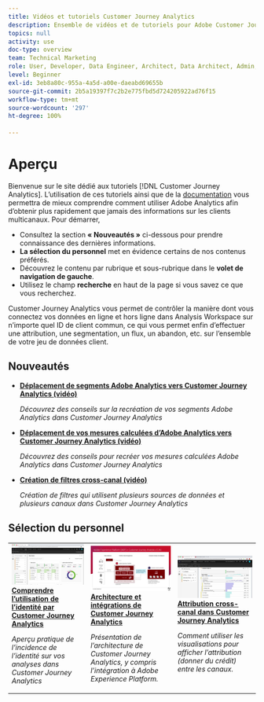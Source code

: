 ```yaml
---
title: Vidéos et tutoriels Customer Journey Analytics
description: Ensemble de vidéos et de tutoriels pour Adobe Customer Journey Analytics.
topics: null
activity: use
doc-type: overview
team: Technical Marketing
role: User, Developer, Data Engineer, Architect, Data Architect, Admin, Leader
level: Beginner
exl-id: 3eb8a80c-955a-4a5d-a00e-daeabd69655b
source-git-commit: 2b5a19397f7c2b2e775fbd5d724205922ad76f15
workflow-type: tm+mt
source-wordcount: '297'
ht-degree: 100%

---
```


# Aperçu

Bienvenue sur le site dédié aux tutoriels [!DNL Customer Journey Analytics].  Lʼutilisation de ces tutoriels ainsi que de la [documentation](https://docs.adobe.com/content/help/fr-FR/analytics-platform/using/cja-landing.html) vous permettra de mieux comprendre comment utiliser Adobe Analytics afin dʼobtenir plus rapidement que jamais des informations sur les clients multicanaux. Pour démarrer,

* Consultez la section **« Nouveautés »** ci-dessous pour prendre connaissance des dernières informations.
* **La sélection du personnel** met en évidence certains de nos contenus préférés.
* Découvrez le contenu par rubrique et sous-rubrique dans le **volet de navigation de gauche**.
* Utilisez le champ **recherche** en haut de la page si vous savez ce que vous recherchez.

Customer Journey Analytics vous permet de contrôler la manière dont vous connectez vos données en ligne et hors ligne dans Analysis Workspace sur n’importe quel ID de client commun, ce qui vous permet enfin d’effectuer une attribution, une segmentation, un flux, un abandon, etc. sur l’ensemble de votre jeu de données client.

## Nouveautés

* **[Déplacement de segments Adobe Analytics vers Customer Journey Analytics (vidéo)](/help/moving-adobe-analytics-segments-to-customer-journey-analytics.md)**

   *Découvrez des conseils sur la recréation de vos segments Adobe Analytics dans Customer Journey Analytics*

* **[Déplacement de vos mesures calculées d’Adobe Analytics vers Customer Journey Analytics (vidéo)](/help/moving-your-calculated-metrics-from-adobe-analytics-to-customer-journey-analytics.md)**

   *Découvrez des conseils pour recréer vos mesures calculées Adobe Analytics dans Customer Journey Analytics*

* **[Création de filtres cross-canal (vidéo)](/help/creating-cross-channel-filters-in-customer-journey-analytics.md)**

   *Création de filtres qui utilisent plusieurs sources de données et plusieurs canaux dans Customer Journey Analytics*

## Sélection du personnel

<table>
<tr>
  <td>
    <a href="/help/understanding-how-customer-journey-analytics-uses-identity.md">
      <img alt="Comprendre l’utilisation de l’identité par CJA" src="assets/30750.jpg" />
    </a>
    <div>
      <a href="/help/understanding-how-customer-journey-analytics-uses-identity.md">
    <strong>Comprendre l’utilisation de l’identité par Customer Journey Analytics</strong>
    </a>
    </div>
    <p>
    <em>Aperçu pratique de l’incidence de l’identité sur vos analyses dans Customer Journey Analytics</em>
    <p>
  </td>
   <td>
    <a href="/help/architecture-and-integrations-of-cja.md">
      <img alt="Architecture et intégrations de Customer Journey Analytics" src="assets/32483.jpg" />
    </a>
    <div>
      <a href="/help/architecture-and-integrations-of-cja.md">
    <strong>Architecture et intégrations de Customer Journey Analytics</strong>
    </a>
    </div>
    <p>
    <em>Présentation de l’architecture de Customer Journey Analytics, y compris l’intégration à Adobe Experience Platform.</em>
    <p>
  </td>
  <td>
    <a href="/help/cross-channel-attribution-in-customer-journey-analytics.md">
      <img alt="Attribution cross-canal dans Customer Journey Analytics" src="assets/31772.jpg" />
    </a>
    <div>
      <a href="/help/cross-channel-attribution-in-customer-journey-analytics.md">
    <strong>Attribution cross-canal dans Customer Journey Analytics</strong>
    </a>
    </div>
    <p>
    <em>Comment utiliser les visualisations pour afficher l’attribution (donner du crédit) entre les canaux.</em>
    <p>
  </td>
</tr>
</table>

